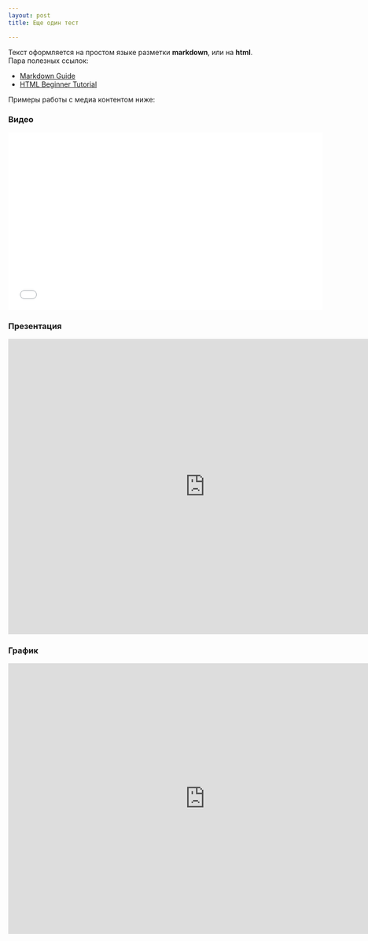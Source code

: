 ```yaml
---
layout: post
title: Еще один тест

---
```



Текст оформляется на простом языке разметки **markdown**, или на **html**. Пара полезных ссылок:

* [Markdown Guide](http://support.ghost.org/markdown-guide/)
* [HTML Beginner Tutorial](http://htmldog.com/guides/html/beginner/)

Примеры работы с медиа контентом ниже:

### Видео

<iframe width="640" height="360" src="//www.youtube.com/embed/oKxuiw3iMBE?rel=0&amp;controls=0&amp;showinfo=0" frameborder="0" allowfullscreen></iframe>

### Презентация

<iframe width="800" height="600" src="http://lab.hakim.se/reveal-js/" frameborder="0"></iframe>


### График

<iframe width="800" height="550" frameborder="0" seamless="seamless" scrolling="no" src="https://plot.ly/~Regina/4.embed?width=800&height=600"></iframe>

